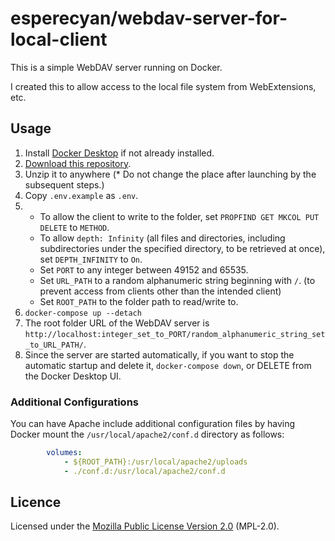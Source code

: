 esperecyan/webdav-server-for-local-client
=========================================
This is a simple WebDAV server running on Docker.

I created this to allow access to the local file system from WebExtensions, etc.

Usage
-----
1. Install [Docker Desktop] if not already installed.
1. [Download this repository](https://github.com/esperecyan/webdav-server-for-local-client/archive/refs/heads/master.zip).
1. Unzip it to anywhere (* Do not change the place after launching by the subsequent steps.)
1. Copy `.env.example` as `.env`.
1.
	- To allow the client to write to the folder, set `PROPFIND GET MKCOL PUT DELETE` to `METHOD`.
	- To allow `depth: Infinity` (all files and directories, including subdirectories under the specified directory, to be retrieved at once), set `DEPTH_INFINITY` to `On`.
	- Set `PORT` to any integer between 49152 and 65535.
	- Set `URL_PATH` to a random alphanumeric string beginning with `/`. (to prevent access from clients other than the intended client)
	- Set `ROOT_PATH` to the folder path to read/write to.
1. `docker-compose up --detach`
1. The root folder URL of the WebDAV server is `http://localhost:integer_set_to_PORT/random_alphanumeric_string_set_to_URL_PATH/`.
1. Since the server are started automatically, if you want to stop the automatic startup and delete it, `docker-compose down`, or DELETE from the Docker Desktop UI.

[Docker Desktop]: https://www.docker.com/get-started/

### Additional Configurations
You can have Apache include additional configuration files by having Docker mount the `/usr/local/apache2/conf.d` directory as follows:

```yaml
        volumes:
		    - ${ROOT_PATH}:/usr/local/apache2/uploads
            - ./conf.d:/usr/local/apache2/conf.d
```

Licence
-------
Licensed under the [Mozilla Public License Version 2.0] \(MPL-2.0).

[Mozilla Public License Version 2.0]: https://www.mozilla.org/MPL/2.0/
